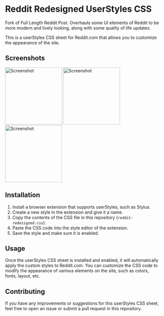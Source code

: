 # Reddit Redesigned UserStyles CSS

Fork of Full Length Reddit Post. Overhauls some UI elements of Reddit to be more modern and lively looking, along with some quality of life updates.

This is a userStyles CSS sheet for Reddit.com that allows you to customize the appearance of the site.

## Screenshots
<p float="left">
    <img src="/Screenshots/ss1.png" alt="Screenshot" width="185"/>
    <img src="/Screenshots/ss2.png" alt="Screenshot" width="185"/>
    <img src="/Screenshots/ss3.png" alt="Screenshot" width="185"/>
</p>

## Installation

1. Install a browser extension that supports userStyles, such as Stylus.
2. Create a new style in the extension and give it a name.
3. Copy the contents of the CSS file in this repository (`reddit-redesigned.css`).
4. Paste the CSS code into the style editor of the extension.
5. Save the style and make sure it is enabled.

## Usage

Once the userStyles CSS sheet is installed and enabled, it will automatically apply the custom styles to Reddit.com. You can customize the CSS code to modify the appearance of various elements on the site, such as colors, fonts, layout, etc.

## Contributing

If you have any improvements or suggestions for this userStyles CSS sheet, feel free to open an issue or submit a pull request in this repository.


